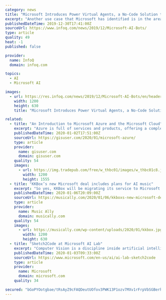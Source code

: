 ```yaml
---
category: news
title: "Microsoft Introduces Power Virtual Agents, a No-Code Solution to Building AI Bots"
excerpt: "Another use case that Microsoft has identified is in the area of Human Resources ... While Power Virtual Agents has been designed to be a no-code tool, it has been built on top of the Azure Bot Framework and Azure Cognitive Services. However, since no code is required to build a bot, a graphical interface is provided in the service that ..."
publishedDateTime: 2019-12-30T17:41:00Z
sourceUrl: https://www.infoq.com/news/2019/12/Microsoft-AI-Bots/
type: article
quality: 49
heat: -1
published: false

provider:
  name: InfoQ
  domain: infoq.com

topics:
  - AI
  - Microsoft AI

images:
  - url: https://res.infoq.com/news/2019/12/Microsoft-AI-Bots/en/headerimage/coverimage-1577724458394.jpeg
    width: 1200
    height: 630
    title: "Microsoft Introduces Power Virtual Agents, a No-Code Solution to Building AI Bots"

related:
  - title: "An Introduction to Microsoft Azure and the Microsoft Cloud"
    excerpt: "Azure is full of services and products, offering a complete solution for any organization and Microsoft is doing its best to ensure that the platform provides for any scenario, especially where big data, analytics, AI and machine learning are concerned. Throughout this guide, you will learn what cloud computing is all about and how Microsoft ..."
    publishedDateTime: 2020-01-02T17:51:00Z
    sourceUrl: https://gisuser.com/2020/01/microsoft-azure/
    type: article
    provider:
      name: gisuser.com
      domain: gisuser.com
    quality: 54
    images:
      - url: https://img.tradepub.com/free/w_thbc01/images/w_thbc01c8.jpg
        width: 1200
        height: 1555
  - title: "KKBox’s new Microsoft deal includes plans for AI music"
    excerpt: "So yes, KKBox will be migrating its service to Microsoft’s Azure cloud platform, but the press release for the deal outlined another aspect to the companies’ collaboration. “KKBox will leverage Microsoft AI technology to build an AI-assisted music arrangement system and an AI-assisted lyric generator,” it explained. “In addition ..."
    publishedDateTime: 2020-01-06T20:09:00Z
    sourceUrl: https://musically.com/2020/01/06/kkboxs-new-microsoft-deal-includes-plans-for-ai-music/
    type: article
    provider:
      name: Music Ally
      domain: musically.com
    quality: 54
    images:
      - url: https://musically.com/wp-content/uploads/2020/01/kkbox.jpg
        width: 1200
        height: 630
  - title: "Sketch2Code at Microsoft AI Lab"
    excerpt: "Computer Vision is a discipline inside artificial intelligence that gives an application the capability to see and understand what it is seeing. Using Microsoft Cognitive Services, we can train Custom Computer Vision with millions of images and enable object detection for a wide range of types of objects. In this case, we trained the model to ..."
    publishedDateTime: 2020-01-03T09:33:00Z
    sourceUrl: https://www.microsoft.com/en-us/ai/ai-lab-sketch2code
    type: article
    provider:
      name: Microsoft
      domain: microsoft.com
    quality: 34

secured: "bGoPYOotgbae/tRsAyZ9cFAQDeutUOfov3PWK13P1ozv7MXv1rFrpVbSGBerholMl//eiUNYKIE/GI7rwp3Ox3lWa+K/8Zcupie8pz9CK/+YF34+jqeFxIAPSa1skf/dlAJKlCDYQuznXYd3kLNEgneJx//MdhK0nXW7UbaCI4fOctMELLBv6xwz5OtwHcy2bQdJUMQrjSwWT7iYHiE2oD1I2Ey3fvAi+2ii8J9S0DmaPZR+Hx5+Z6b7jivSbAB+DkJL7JIjMV0pzr7fFoLt3niew+OtarcHyJ+dw8h5vcE=;UTM+XFNXCYoST1OXlXbzYQ=="
---
```


